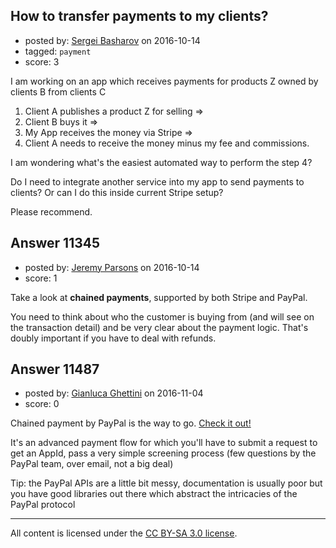 ## How to transfer payments to my clients?

- posted by: [Sergei Basharov](https://stackexchange.com/users/46016/sergei-basharov) on 2016-10-14
- tagged: `payment`
- score: 3

<p>I am working on an app which receives payments for products Z owned by clients B from clients C</p>

<ol>
<li>Client A publishes a product Z for selling => </li>
<li>Client B buys it =></li>
<li>My App receives the money via Stripe =></li>
<li>Client A needs to receive the money minus my fee and commissions.</li>
</ol>

<p>I am wondering what's the easiest automated way to perform the step 4?</p>

<p>Do I need to integrate another service into my app to send payments to clients? Or can I do this inside current Stripe setup?</p>

<p>Please recommend.</p>



## Answer 11345

- posted by: [Jeremy Parsons](https://stackexchange.com/users/497810/jeremy-parsons) on 2016-10-14
- score: 1

<p>Take a look at <strong>chained payments</strong>, supported by both Stripe and PayPal. </p>

<p>You need to think about who the customer is buying from (and will see on the transaction detail) and be very clear about the payment logic. That's doubly important if you have to deal with refunds.</p>



## Answer 11487

- posted by: [Gianluca Ghettini](https://stackexchange.com/users/928106/gianluca-ghettini) on 2016-11-04
- score: 0

<p>Chained payment by PayPal is the way to go. <a href="https://developer.paypal.com/docs/classic/adaptive-payments/ht_ap-basicChainedPayment-curl-etc/" rel="nofollow noreferrer">Check it out!</a></p>

<p>It's an advanced payment flow for which you'll have to submit a request to get an AppId, pass a very simple screening process (few questions by the PayPal team, over email, not a big deal)</p>

<p>Tip: the PayPal APIs are a little bit messy, documentation is usually poor but you have good libraries out there which abstract the intricacies of the PayPal protocol</p>




---

All content is licensed under the [CC BY-SA 3.0 license](https://creativecommons.org/licenses/by-sa/3.0/).
